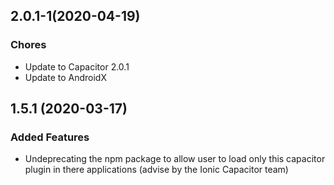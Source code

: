 ## 2.0.1-1(2020-04-19)

### Chores

* Update to Capacitor 2.0.1
* Update to AndroidX

## 1.5.1 (2020-03-17)

### Added Features

* Undeprecating the npm package to allow user to load only this capacitor plugin in there applications (advise by the Ionic Capacitor team)
